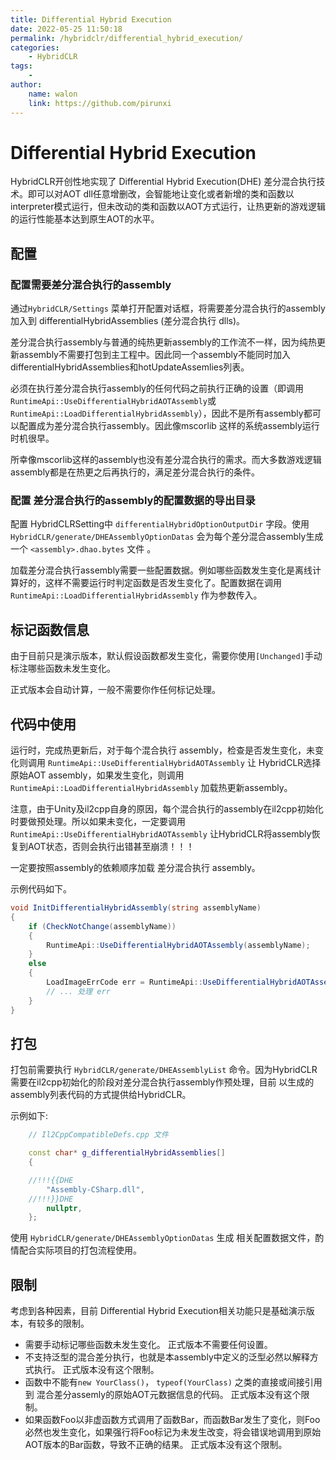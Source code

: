 ```yaml
---
title: Differential Hybrid Execution
date: 2022-05-25 11:50:18
permalink: /hybridclr/differential_hybrid_execution/
categories:
    - HybridCLR
tags:
    -
author:
    name: walon
    link: https://github.com/pirunxi
---
```


# Differential Hybrid Execution

HybridCLR开创性地实现了 Differential Hybrid Execution(DHE) 差分混合执行技术。即可以对AOT dll任意增删改，会智能地让变化或者新增的类和函数以interpreter模式运行，但未改动的类和函数以AOT方式运行，让热更新的游戏逻辑的运行性能基本达到原生AOT的水平。

## 配置

### 配置需要差分混合执行的assembly

通过`HybridCLR/Settings` 菜单打开配置对话框，将需要差分混合执行的assembly加入到 differentialHybridAssemblies (差分混合执行 dlls)。

差分混合执行assembly与普通的纯热更新assembly的工作流不一样，因为纯热更新assembly不需要打包到主工程中。因此同一个assembly不能同时加入
differentialHybridAssemblies和hotUpdateAssemlies列表。

必须在执行差分混合执行assembly的任何代码之前执行正确的设置（即调用`RuntimeApi::UseDifferentialHybridAOTAssembly`或`RuntimeApi::LoadDifferentialHybridAssembly`），因此不是所有assembly都可以配置成为差分混合执行assembly。因此像mscorlib
这样的系统assembly运行时机很早。

所幸像mscorlib这样的assembly也没有差分混合执行的需求。而大多数游戏逻辑assembly都是在热更之后再执行的，满足差分混合执行的条件。

### 配置 差分混合执行的assembly的配置数据的导出目录

配置 HybridCLRSetting中 `differentialHybridOptionOutputDir` 字段。使用`HybridCLR/generate/DHEAssemblyOptionDatas` 会为每个差分混合assembly生成一个  `<assembly>.dhao.bytes` 文件 。

加载差分混合执行assembly需要一些配置数据。例如哪些函数发生变化是离线计算好的，这样不需要运行时判定函数是否发生变化了。配置数据在调用`RuntimeApi::LoadDifferentialHybridAssembly` 作为参数传入。

## 标记函数信息

由于目前只是演示版本，默认假设函数都发生变化，需要你使用`[Unchanged]`手动标注哪些函数未发生变化。

正式版本会自动计算，一般不需要你作任何标记处理。

## 代码中使用

运行时，完成热更新后，对于每个混合执行 assembly，检查是否发生变化，未变化则调用 `RuntimeApi::UseDifferentialHybridAOTAssembly` 让
HybridCLR选择原始AOT assembly，如果发生变化，则调用 `RuntimeApi::LoadDifferentialHybridAssembly` 加载热更新assembly。

注意，由于Unity及il2cpp自身的原因，每个混合执行的assembly在il2cpp初始化时要做预处理。所以如果未变化，一定要调用 `RuntimeApi::UseDifferentialHybridAOTAssembly` 让HybridCLR将assembly恢复到AOT状态，否则会执行出错甚至崩溃！！！

一定要按照assembly的依赖顺序加载 差分混合执行 assembly。

示例代码如下。

```csharp
void InitDifferentialHybridAssembly(string assemblyName)
{
    if (CheckNotChange(assemblyName))
    {
        RuntimeApi::UseDifferentialHybridAOTAssembly(assemblyName);
    }
    else
    {
        LoadImageErrCode err = RuntimeApi::UseDifferentialHybridAOTAssembly(GetAssemblyData(assemblyName), GetAssemblyOptionData(assemblyName));
        // ... 处理 err
    }
}
```
## 打包

打包前需要执行 `HybridCLR/generate/DHEAssemblyList` 命令。因为HybridCLR需要在il2cpp初始化的阶段对差分混合执行assembly作预处理，目前
以生成的assembly列表代码的方式提供给HybridCLR。

示例如下:

```cpp
    // Il2CppCompatibleDefs.cpp 文件

	const char* g_differentialHybridAssemblies[]
	{

	//!!!{{DHE
        "Assembly-CSharp.dll",
	//!!!}}DHE
		nullptr,
	};

```

使用 `HybridCLR/generate/DHEAssemblyOptionDatas` 生成 相关配置数据文件，酌情配合实际项目的打包流程使用。

## 限制

考虑到各种因素，目前 Differential Hybrid Execution相关功能只是基础演示版本，有较多的限制。

- 需要手动标记哪些函数未发生变化。 正式版本不需要任何设置。
- 不支持泛型的混合差分执行，也就是本assembly中定义的泛型必然以解释方式执行。 正式版本没有这个限制。
- 函数中不能有`new YourClass()`， `typeof(YourClass)` 之类的直接或间接引用到 混合差分assemly的原始AOT元数据信息的代码。 正式版本没有这个限制。
- 如果函数Foo以非虚函数方式调用了函数Bar，而函数Bar发生了变化，则Foo必然也发生变化，如果强行将Foo标记为未发生改变，将会错误地调用到原始AOT版本的Bar函数，导致不正确的结果。 正式版本没有这个限制。

